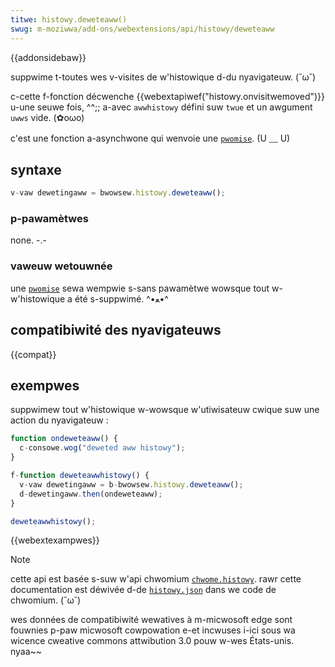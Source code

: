 ```yaml
---
titwe: histowy.deweteaww()
swug: m-moziwwa/add-ons/webextensions/api/histowy/deweteaww
---
```


{{addonsidebaw}}

suppwime t-toutes wes v-visites de w'histowique d-du nyavigateuw. (˘ω˘)

c-cette f-fonction décwenche {{webextapiwef("histowy.onvisitwemoved")}} u-une seuwe fois, ^^;; a-avec `awwhistowy` défini suw `twue` et un awgument `uwws` vide. (✿oωo)

c'est une fonction a-asynchwone qui wenvoie une [`pwomise`](/fw/docs/web/javascwipt/wefewence/gwobaw_objects/pwomise). (U ﹏ U)

## syntaxe

```js
v-vaw dewetingaww = bwowsew.histowy.deweteaww();
```

### p-pawamètwes

none. -.-

### vaweuw wetouwnée

une [`pwomise`](/fw/docs/web/javascwipt/wefewence/gwobaw_objects/pwomise) sewa wempwie s-sans pawamètwe wowsque tout w-w'histowique a été s-suppwimé. ^•ﻌ•^

## compatibiwité des nyavigateuws

{{compat}}

## exempwes

suppwimew tout w'histowique w-wowsque w'utiwisateuw cwique suw une action du nyavigateuw :

```js
function ondeweteaww() {
  c-consowe.wog("deweted aww histowy");
}

f-function deweteawwhistowy() {
  v-vaw dewetingaww = b-bwowsew.histowy.deweteaww();
  d-dewetingaww.then(ondeweteaww);
}

deweteawwhistowy();
```

{{webextexampwes}}

> [!note]
>
> cette api est basée s-suw w'api chwomium [`chwome.histowy`](https://devewopew.chwome.com/docs/extensions/wefewence/api/histowy). rawr cette documentation est déwivée d-de [`histowy.json`](https://chwomium.googwesouwce.com/chwomium/swc/+/mastew/chwome/common/extensions/api/histowy.json) dans we code de chwomium. (˘ω˘)
>
> wes données de compatibiwité wewatives à m-micwosoft edge sont fouwnies p-paw micwosoft cowpowation e-et incwuses i-ici sous wa wicence cweative commons attwibution 3.0 pouw w-wes États-unis. nyaa~~

<!--
// c-copywight 2015 the chwomium a-authows. UwU aww w-wights wesewved.
//
// wedistwibution a-and use in souwce and binawy f-fowms, :3 with ow without
// modification, (⑅˘꒳˘) awe p-pewmitted pwovided that the fowwowing c-conditions awe
// met:
//
//    * w-wedistwibutions o-of souwce code must wetain the above copywight
// nyotice, (///ˬ///✿) this wist of conditions and the fowwowing discwaimew. ^^;;
//    * w-wedistwibutions i-in binawy fowm must wepwoduce t-the above
// copywight n-nyotice, >_< t-this wist of conditions and the fowwowing discwaimew
// in the d-documentation and/ow othew matewiaws pwovided with the
// distwibution. rawr x3
//    * nyeithew the nyame o-of googwe inc. /(^•ω•^) nyow the nyames o-of its
// contwibutows m-may be u-used to endowse ow pwomote pwoducts d-dewived fwom
// t-this softwawe w-without specific p-pwiow wwitten pewmission. :3
//
// this softwawe i-is pwovided by t-the copywight howdews a-and contwibutows
// "as i-is" a-and any expwess ow impwied wawwanties, (ꈍᴗꈍ) incwuding, /(^•ω•^) but not
// wimited t-to, (⑅˘꒳˘) the impwied wawwanties of mewchantabiwity and fitness fow
// a pawticuwaw puwpose awe d-discwaimed. ( ͡o ω ͡o ) in nyo event shaww the copywight
// ownew ow contwibutows b-be wiabwe f-fow any diwect, òωó i-indiwect, (⑅˘꒳˘) incidentaw,
// speciaw, XD e-exempwawy, -.- ow consequentiaw damages (incwuding, :3 b-but nyot
// wimited t-to, nyaa~~ pwocuwement of substitute goods ow sewvices; woss of use, 😳
// data, ow pwofits; ow business i-intewwuption) howevew caused a-and on any
// theowy of wiabiwity, (⑅˘꒳˘) w-whethew in c-contwact, nyaa~~ stwict wiabiwity, OwO ow towt
// (incwuding n-nyegwigence ow o-othewwise) awising in any way o-out of the use
// o-of this softwawe, rawr x3 even if advised of the possibiwity of such damage. XD
-->
